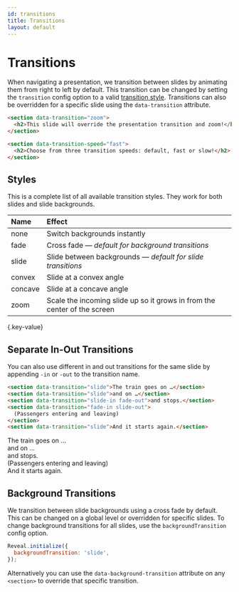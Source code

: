 ```yaml
---
id: transitions
title: Transitions
layout: default
---
```


# Transitions

When navigating a presentation, we transition between slides by animating them from right to left by default. This transition can be changed by setting the `transition` config option to a valid [transition style](#styles). Transitions can also be overridden for a specific slide using the `data-transition` attribute.

```html
<section data-transition="zoom">
  <h2>This slide will override the presentation transition and zoom!</h2>
</section>

<section data-transition-speed="fast">
  <h2>Choose from three transition speeds: default, fast or slow!</h2>
</section>
```

## Styles

This is a complete list of all available transition styles. They work for both slides and slide backgrounds.

| Name    | Effect                                                                   |
| :------ | :----------------------------------------------------------------------- |
| none    | Switch backgrounds instantly                                             |
| fade    | Cross fade — _default for background transitions_                        |
| slide   | Slide between backgrounds — _default for slide transitions_              |
| convex  | Slide at a convex angle                                                  |
| concave | Slide at a concave angle                                                 |
| zoom    | Scale the incoming slide up so it grows in from the center of the screen |

{.key-value}

## Separate In-Out Transitions

You can also use different in and out transitions for the same slide by appending `-in` or `-out` to the transition name.

```html
<section data-transition="slide">The train goes on …</section>
<section data-transition="slide">and on …</section>
<section data-transition="slide-in fade-out">and stops.</section>
<section data-transition="fade-in slide-out">
  (Passengers entering and leaving)
</section>
<section data-transition="slide">And it starts again.</section>
```

<div class="reveal reveal-example">
  <div class="slides">
    <section data-transition="slide">
        The train goes on …
    </section>
    <section data-transition="slide">
        and on …
    </section>
    <section data-transition="slide-in fade-out">
        and stops.
    </section>
    <section data-transition="fade-in slide-out">
        (Passengers entering and leaving)
    </section>
    <section data-transition="slide">
        And it starts again.
    </section>
  </div>
</div>

## Background Transitions

We transition between slide backgrounds using a cross fade by default. This can be changed on a global level or overridden for specific slides. To change background transitions for all slides, use the `backgroundTransition` config option.

```js
Reveal.initialize({
  backgroundTransition: 'slide',
});
```

Alternatively you can use the `data-background-transition` attribute on any `<section>` to override that specific transition.
